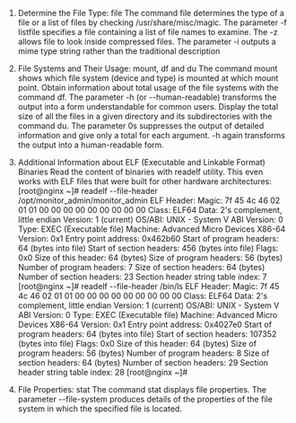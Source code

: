 1. Determine the File Type: file
The command file determines the type of a file or a list of files by checking 
/usr/share/misc/magic.
The parameter -f listfile specifies a file containing a list of file names to 
examine.
The -z allows file to look inside compressed files.
The parameter -i outputs a mime type string rather than the traditional description

2. File Systems and Their Usage: mount, df and du
The command mount shows which file system (device and type) is mounted at which 
mount point.
Obtain information about total usage of the file systems with the command df.
The parameter -h (or --human-readable) transforms the output into a form
understandable for common users.
Display the total size of all the files in a given directory and its subdirectories
with the command du. The parameter 0s suppresses the output of detailed information
and give only a total for each argument. -h again transforms the output into 
a human-readable form.

3. Additional Information about ELF (Executable and Linkable Format) Binaries
Read the content of binaries with readelf utility. This even works with ELF files
that were built for other hardware architectures:
[root@nginx ~]# readelf  --file-header /opt/monitor_admin/monitor_admin
ELF Header:
  Magic:   7f 45 4c 46 02 01 01 00 00 00 00 00 00 00 00 00
  Class:                             ELF64
  Data:                              2's complement, little endian
  Version:                           1 (current)
  OS/ABI:                            UNIX - System V
  ABI Version:                       0
  Type:                              EXEC (Executable file)
  Machine:                           Advanced Micro Devices X86-64
  Version:                           0x1
  Entry point address:               0x462b60
  Start of program headers:          64 (bytes into file)
  Start of section headers:          456 (bytes into file)
  Flags:                             0x0
  Size of this header:               64 (bytes)
  Size of program headers:           56 (bytes)
  Number of program headers:         7
  Size of section headers:           64 (bytes)
  Number of section headers:         23
  Section header string table index: 7
[root@nginx ~]# readelf  --file-header /bin/ls
ELF Header:
  Magic:   7f 45 4c 46 02 01 01 00 00 00 00 00 00 00 00 00
  Class:                             ELF64
  Data:                              2's complement, little endian
  Version:                           1 (current)
  OS/ABI:                            UNIX - System V
  ABI Version:                       0
  Type:                              EXEC (Executable file)
  Machine:                           Advanced Micro Devices X86-64
  Version:                           0x1
  Entry point address:               0x4027e0
  Start of program headers:          64 (bytes into file)
  Start of section headers:          107352 (bytes into file)
  Flags:                             0x0
  Size of this header:               64 (bytes)
  Size of program headers:           56 (bytes)
  Number of program headers:         8
  Size of section headers:           64 (bytes)
  Number of section headers:         29
  Section header string table index: 28
[root@nginx ~]#


4. File Properties: stat
The command stat displays file properties.
The parameter --file-system produces details of the properties of the 
file system in which the specified file is located.
